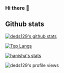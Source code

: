 ### Hi there 👋

## Github stats
[![deds129's github stats](https://github-readme-stats.vercel.app/api?username=deds129)](https://github.com/anuraghazra/github-readme-stats)

[![Top Langs](https://github-readme-stats.vercel.app/api/top-langs/?username=deds129&layout=compact)](https://github.com/anuraghazra/github-readme-stats)  

[![hanisha's stats](https://badge42.herokuapp.com/api/stats/hanisha?cursus=42)](https://profile.intra.42.fr/users/hanisha)

![deds129's profile views](https://komarev.com/ghpvc/?username=deds129&label=PROFILE+VIEWS&style=flat-square)

